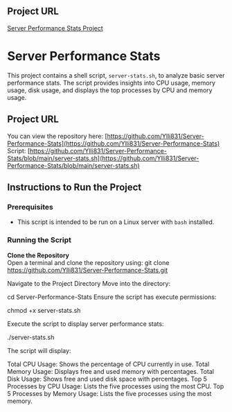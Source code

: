 ## Project URL
[Server Performance Stats Project](https://github.com/Ylli831/Server-Performance-Stats)

# Server Performance Stats

This project contains a shell script, `server-stats.sh`, to analyze basic server performance stats. The script provides insights into CPU usage, memory usage, disk usage, and displays the top processes by CPU and memory usage.

## Project URL

You can view the repository here: [https://github.com/Ylli831/Server-Performance-Stats](https://github.com/Ylli831/Server-Performance-Stats)
Script: [https://github.com/Ylli831/Server-Performance-Stats/blob/main/server-stats.sh](https://github.com/Ylli831/Server-Performance-Stats/blob/main/server-stats.sh)

## Instructions to Run the Project

### Prerequisites
- This script is intended to be run on a Linux server with `bash` installed.

### Running the Script

**Clone the Repository**  
Open a terminal and clone the repository using:
git clone https://github.com/Ylli831/Server-Performance-Stats.git

Navigate to the Project Directory
Move into the directory:

cd Server-Performance-Stats
Ensure the script has execute permissions:

chmod +x server-stats.sh

Execute the script to display server performance stats:

./server-stats.sh

The script will display:

Total CPU Usage: Shows the percentage of CPU currently in use.
Total Memory Usage: Displays free and used memory with percentages.
Total Disk Usage: Shows free and used disk space with percentages.
Top 5 Processes by CPU Usage: Lists the five processes using the most CPU.
Top 5 Processes by Memory Usage: Lists the five processes using the most memory.
